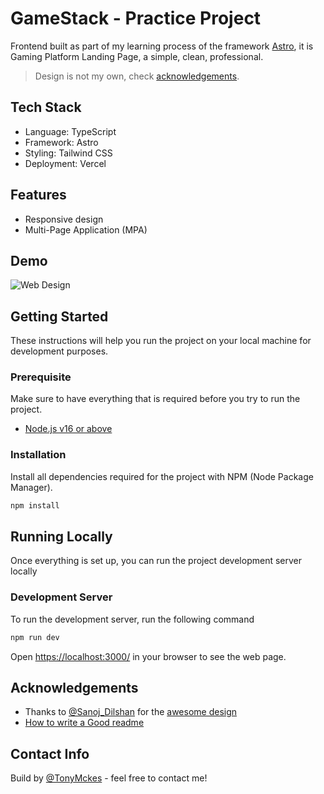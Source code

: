 # GameStack - Practice Project

Frontend built as part of my learning process of the framework [Astro](https://astro.build/), it is Gaming Platform Landing Page, a simple, clean, professional.

> Design is not my own, check [acknowledgements](#acknowledgements).

## Tech Stack

- Language: TypeScript
- Framework: Astro
- Styling: Tailwind CSS
- Deployment: Vercel

## Features

- Responsive design
- Multi-Page Application (MPA)

## Demo

![Web Design](https://user-images.githubusercontent.com/78808163/218345201-d77d1729-5a1d-4e4b-9bf7-0ad19da91b78.png)

## Getting Started

These instructions will help you run the project on your local machine for development purposes.

### Prerequisite

Make sure to have everything that is required before you try to run the project.

- [Node.js v16 or above](https://nodejs.org/en/download/)

### Installation

Install all dependencies required for the project with NPM (Node Package Manager).

```bash
npm install
```

## Running Locally

Once everything is set up, you can run the project development server locally

### Development Server

To run the development server, run the following command

```bash
npm run dev
```

Open [https://localhost:3000/](https://localhost:3000/) in your browser to see the web page.

## Acknowledgements

- Thanks to [@Sanoj_Dilshan](https://www.figma.com/@Sanoj_Dilshan) for the [awesome design](https://www.figma.com/community/file/1058773912152023976)
- [How to write a Good readme](https://bulldogjob.com/news/449-how-to-write-a-good-readme-for-your-github-project)

## Contact Info

Build by [@TonyMckes](https://tonymckes.vercel.app/) - feel free to contact me!
